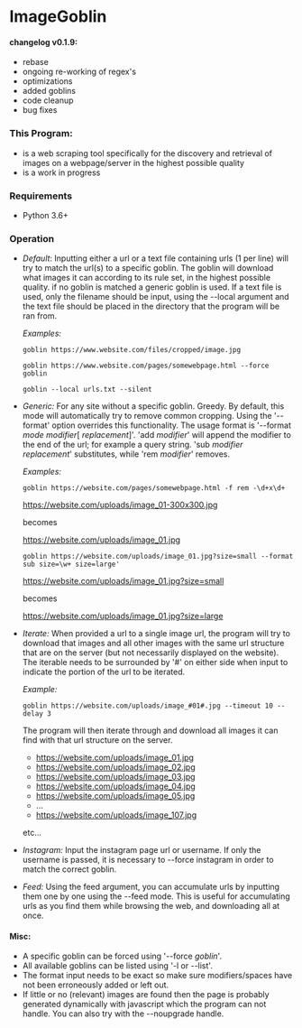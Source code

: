 # ImageGoblin

#### changelog v0.1.9:
+ rebase
+ ongoing re-working of regex's
+ optimizations
+ added goblins
+ code cleanup
+ bug fixes

### This Program:

+ is a web scraping tool specifically for the discovery and retrieval of images on a webpage/server in the highest possible quality
+ is a work in progress

### Requirements

+ Python 3.6+

### Operation

+ *Default*: Inputting either a url or a text file containing urls (1 per line) will try to match the url(s) to a specific goblin. The goblin will download what images it can according to its rule set, in the highest possible quality. if no goblin is matched a generic goblin is used. If a text file is used, only the filename should be input, using the --local argument and the text file should be placed in the directory that the program will be ran from.

  *Examples:*

  ```
  goblin https://www.website.com/files/cropped/image.jpg

  goblin https://www.website.com/pages/somewebpage.html --force goblin

  goblin --local urls.txt --silent
  ```

+ *Generic:* For any site without a specific goblin. Greedy. By default, this mode will automatically try to remove common cropping. Using the '--format' option overrides this functionality. The usage format is '--format _mode_ _modifier_[ _replacement_]'. 'add _modifier_' will append the modifier to the end of the url; for example a query string. 'sub _modifier_ _replacement_' substitutes, while 'rem _modifier_' removes.

  *Examples:*

  ```
  goblin https://website.com/pages/somewebpage.html -f rem -\d+x\d+
  ```

  https://website.com/uploads/image_01-300x300.jpg

  becomes

  https://website.com/uploads/image_01.jpg


  ```
  goblin https://website.com/uploads/image_01.jpg?size=small --format sub size=\w+ size=large'
  ```

  https://website.com/uploads/image_01.jpg?size=small

  becomes

  https://website.com/uploads/image_01.jpg?size=large

+ *Iterate:* When provided a url to a single image url, the program will try to download that images and all other images with the same url structure that are on the server (but not necessarily displayed on the website). The iterable needs to be surrounded by '#' on either side when input to indicate the portion of the url to be iterated.

  *Example:*

  ```
  goblin https://website.com/uploads/image_#01#.jpg --timeout 10 --delay 3
  ```

  The program will then iterate through and download all images it can find with that url structure on the server.

  * https://website.com/uploads/image_01.jpg
  * https://website.com/uploads/image_02.jpg
  * https://website.com/uploads/image_03.jpg
  * https://website.com/uploads/image_04.jpg
  * https://website.com/uploads/image_05.jpg
  * ...
  * https://website.com/uploads/image_107.jpg

  etc...

+ *Instagram:* Input the instagram page url or username. If only the username is passed, it is necessary to --force instagram in order to match the correct goblin.

+ *Feed:* Using the feed argument, you can accumulate urls by inputting them one by one using the --feed mode. This is useful for accumulating urls as you find them while browsing the web, and downloading all at once.   

#### Misc:
  + A specific goblin can be forced using '--force _goblin_'.
  + All available goblins can be listed using '-l or --list'.
  + The format input needs to be exact so make sure modifiers/spaces have not been erroneously added or left out.
  + If little or no (relevant) images are found then the page is probably generated dynamically with javascript which the program can not handle. You can also try with the --noupgrade handle.
